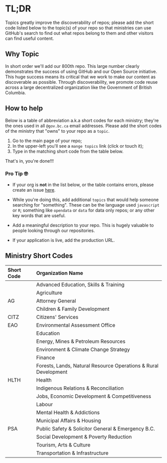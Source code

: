 # TL;DR

Topics greatly improve the discoverability of repos; please add the short code listed below to the topic(s) of your repo so that ministries can use GitHub's search to find out what repos belong to them and other visitors can find useful content.

## Why Topic

In short order we'll add our 800th repo. This large number clearly demonstrates the success of using GitHub and our Open Source initiative. This huge success means its critical that we work to make our content as discoverable as possible. Through discoverability, we promote code reuse across a large decentralized organization like the Government of British Columbia.

## How to help

Below is a table of abbreviation a.k.a short codes for each ministry; they're the ones used in all `@gov.bc.ca` email addresses. Please add the short codes of the ministry that "owns" to your repo as a `topic`.

1. Go to the main page of your repo;
2. In the upper-left you'll see a `mange topics` link (click or touch it);
3. Type in the matching short code from the table below.

That's in, you're done!!!

### Pro Tip 🤓

- If your org is **not** in the list below, or the table contains errors, please create an issue [here](https://github.com/bcgov/repomountie).

- While you're doing this, add additional `topics` that would help someone searching for "something". These can be the language used `javascript` or `R`; something like `opendata` or `data` for data only repos; or any other key words that are useful. 

- Add a meaningful description to your repo. This is hugely valuable to people looking through our repositories.

- If your application is live, add the production URL.

## Ministry Short Codes

| Short Code | Organization Name |
| :--------- | :------------ |
| | Advanced Education, Skills & Training |
| | Agriculture |
| AG | Attorney General |
| | Children & Family Development |
| CITZ | Citizens' Services |
| EAO | Environmental Assessment Office |
| | Education |
| | Energy, Mines & Petroleum Resources |
| | Environment & Climate Change Strategy |
| | Finance |
| | Forests, Lands, Natural Resource Operations & Rural Development |
| HLTH | Health |
| | Indigenous Relations & Reconciliation |
| | Jobs, Economic Development & Competitiveness |
| | Labour |
| | Mental Health & Addictions |
| | Municipal Affairs & Housing |
| PSA | Public Safety & Solicitor General & Emergency B.C. |
| | Social Development & Poverty Reduction |
| | Tourism, Arts & Culture |
| | Transportation & Infrastructure |
